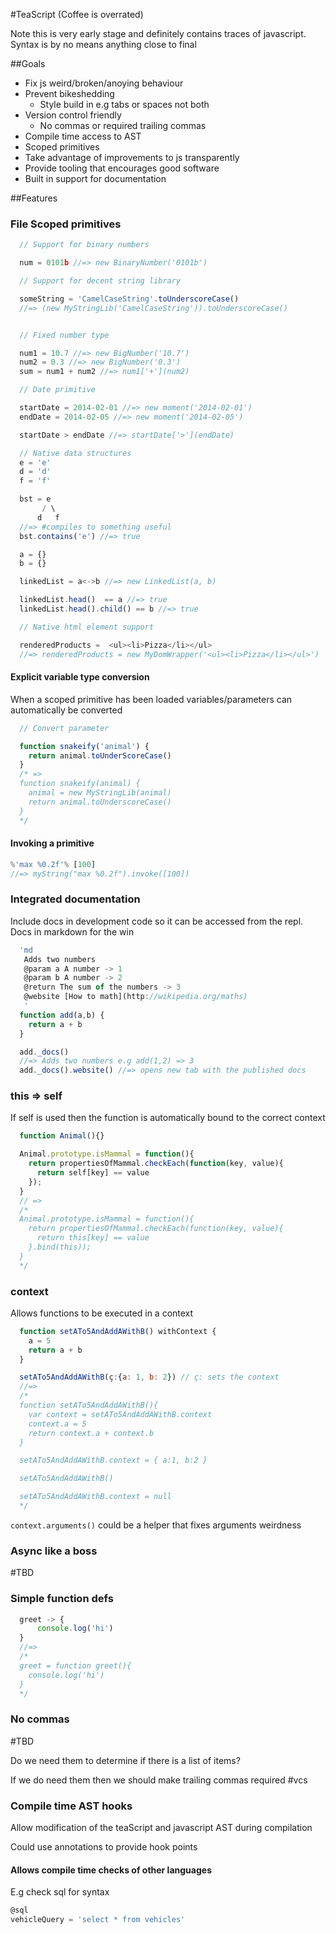 #TeaScript (Coffee is overrated)

Note this is very early stage and definitely contains traces of javascript. Syntax is by no means anything close to final

##Goals
- Fix js weird/broken/anoying behaviour
- Prevent bikeshedding
  - Style build in e.g tabs or spaces not both
- Version control friendly
  - No commas or required trailing commas
- Compile time access to AST
- Scoped primitives
- Take advantage of improvements to js transparently
- Provide tooling that encourages good software
 - Built in support for documentation



##Features

### File Scoped primitives

```js
  // Support for binary numbers

  num = 0101b //=> new BinaryNumber('0101b')

  // Support for decent string library

  someString = 'CamelCaseString'.toUnderscoreCase()
  //=> (new MyStringLib('CamelCaseString')).toUnderscoreCase()


  // Fixed number type

  num1 = 10.7 //=> new BigNumber('10.7')
  num2 = 0.3 //=> new BigNumber('0.3')
  sum = num1 + num2 //=> num1['+'](num2)

  // Date primitive

  startDate = 2014-02-01 //=> new moment('2014-02-01')
  endDate = 2014-02-05 //=> new moment('2014-02-05')

  startDate > endDate //=> startDate['>'](endDate)

  // Native data structures
  e = 'e'
  d = 'd'
  f = 'f'

  bst = e
       / \
      d   f
  //=> #compiles to something useful
  bst.contains('e') //=> true

  a = {}
  b = {}

  linkedList = a<->b //=> new LinkedList(a, b)

  linkedList.head()  == a //=> true
  linkedList.head().child() == b //=> true

  // Native html element support

  renderedProducts =  <ul><li>Pizza</li></ul>
  //=> renderedProducts = new MyDomWrapper('<ul><li>Pizza</li></ul>')
```

#### Explicit variable type conversion

When a scoped primitive has been loaded variables/parameters can automatically be converted

```js
  // Convert parameter

  function snakeify('animal') {
    return animal.toUnderScoreCase()
  }
  /* =>
  function snakeify(animal) {
    animal = new MyStringLib(animal)
    return animal.toUnderscoreCase()
  }
  */
```

#### Invoking a primitive
```js
%'max %0.2f'% [100]
//=> myString("max %0.2f").invoke([100])
```

### Integrated documentation

Include docs in development code so it can be accessed from the repl.
Docs in markdown for the win


```js
  'md
   Adds two numbers
   @param a A number -> 1
   @param b A number -> 2
   @return The sum of the numbers -> 3
   @website [How to math](http://wikipedia.org/maths)
   '
  function add(a,b) {
    return a + b
  }

  add._docs()
  //=> Adds two numbers e.g add(1,2) => 3
  add._docs().website() //=> opens new tab with the published docs
```


### this => self

If self is used then the function is automatically bound to the correct context

```js
  function Animal(){}

  Animal.prototype.isMammal = function(){
    return propertiesOfMammal.checkEach(function(key, value){
      return self[key] == value
    });
  }
  // =>
  /*
  Animal.prototype.isMammal = function(){
    return propertiesOfMammal.checkEach(function(key, value){
      return this[key] == value
    }.bind(this));
  }
  */
```

### context
Allows functions to be executed in a context

```js
  function setATo5AndAddAWithB() withContext {
    a = 5
    return a + b
  }

  setATo5AndAddAWithB(ç:{a: 1, b: 2}) // ç: sets the context
  //=>
  /*
  function setATo5AndAddAWithB(){
    var context = setATo5AndAddAWithB.context
    context.a = 5
    return context.a + context.b
  }

  setATo5AndAddAWithB.context = { a:1, b:2 }

  setATo5AndAddAWithB()

  setATo5AndAddAWithB.context = null
  */

```

`context.arguments()` could be a helper that fixes arguments weirdness



### Async like a boss

\#TBD

### Simple function defs

```js
  greet -> {
      console.log('hi')
  }
  //=>
  /*
  greet = function greet(){
    console.log('hi')
  }
  */
```


### No commas

\#TBD

Do we need them to determine if there is a list of items?

If we do need them then we should make trailing commas required #vcs


### Compile time AST hooks

Allow modification of the teaScript and javascript AST during compilation

Could use annotations to provide hook points

#### Allows compile time checks of other languages
 E.g check sql for syntax

 ```js
 @sql
 vehicleQuery = 'select * from vehicles'
 ```
